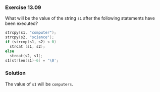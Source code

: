 ### Exercise 13.09
What will be the value of the string `s1` after the following statements have been executed?

```c
strcpy(s1, "computer");
strcpy(s2, "science");
if (strcmp(s1, s2) < 0)
  strcat (s1, s2);
else
  strcat(s2, s1);
s1[strlen(s1)-6] = '\0';
```

### Solution
The value of `s1` will be `computers`.
